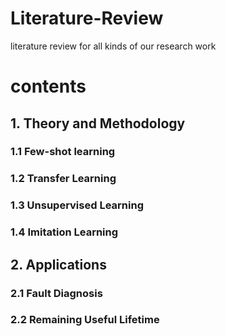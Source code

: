 # Literature-Review
literature review for all kinds of our research work
# contents

## 1. Theory and Methodology
### 1.1 Few-shot learning

### 1.2 Transfer Learning

### 1.3 Unsupervised Learning

### 1.4 Imitation Learning

## 2. Applications

### 2.1 Fault Diagnosis

### 2.2 Remaining Useful Lifetime


